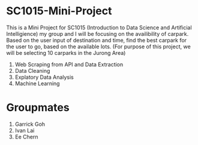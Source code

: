 # SC1015-Mini-Project
This is a Mini Project for SC1015 (Introduction to Data Science and Artificial Intelligience) my group and I will be focusing on the availibility of carpark. Based on the user input of destination and time, find the best carpark for the user to go, based on the available lots. (For purpose of this project, we will be selecting 10 carparks in the Jurong Area)
1. Web Scraping from API and Data Extraction
2. Data Cleaning
3. Explatory Data Analysis
4. Machine Learning
# Groupmates
1. Garrick Goh
2. Ivan Lai
3. Ee Chern
